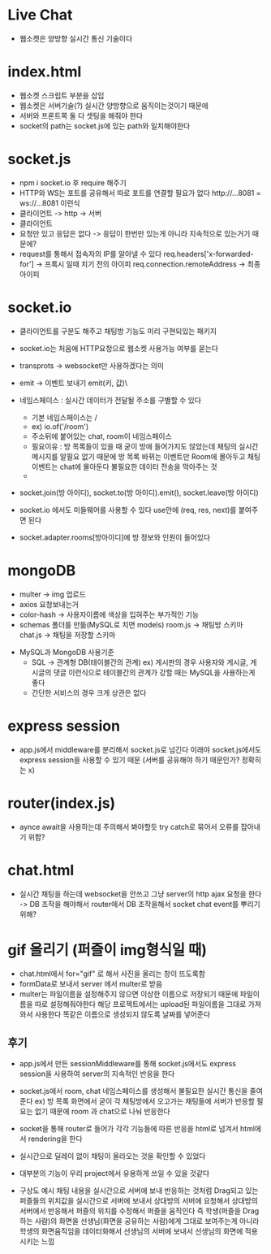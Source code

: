# Live Chat
* 웹소켓은 양방향 실시간 통신 기술이다

# index.html
- 웹소켓 스크립트 부분을 삽입
- 웹소켓은 서버기술(?) 실시간 양방향으로 움직이는것이기 때문에
- 서버와 프론트쪽 둘 다 셋팅을 해줘야 한다
- socket의 path는 socket.js에 있는 path와 일치해야한다

# socket.js
- npm i socket.io 후 require 해주기
- HTTP와 WS는 포트를 공유해서 따로 포트를 연결할 필요가 없다
	http://...8081 = ws://...8081 이런식
- 클라이언트 -> http -> 서버
- 클라이언트 
- 요청만 있고 응답은 없다 -> 응답이 한번만 있는게 아니라 지속적으로 있는거기 때문에?
- request를 통해서 접속자의 IP를 알아낼 수 있다
	req.headers['x-forwarded-for'] -> 프록시 일때
	치기 전의 아이피
	req.connection.remoteAddress -> 최종 아이피

# socket.io
- 클라이언트를 구분도 해주고 채팅방 기능도 미리 구현되있는 패키지
- socket.io는 처음에 HTTP요청으로 웹소켓 사용가능 여부를 묻는다
- transprots -> websocket만 사용하겠다는 의미
- emit -> 이벤트 보내기 emit(키, 값)\
- 네임스페이스 : 실시간 데이터가 전달될 주소를 구별할 수 있다
	- 기본 네임스페이스는 /
	- ex) io.of('/room')
	- 주소뒤에 붙어있는 chat, room이 네임스페이스
	- 필요이유 : 방 목록들이 있을 때 굳이 방에 들어가지도 않았는데
				채팅의 실시간 메시지를 알필요 없기 때문에
				방 목록 바뀌는 이벤트만 Room에 몰아두고
				채팅 이벤트는 chat에 몰아둔다
				불필요한 데이터 전송을 막아주는 것
	- 
- socket.join(방 아이디), socket.to(방 아이디).emit(), socket.leave(방 아이디)

- socket.io 에서도 미들웨어를 사용할 수 있다
	use안에 (req, res, next)를 붙여주면 된다
- socket.adapter.rooms[방아이디]에 방 정보와 인원이 들어있다


#  mongoDB
- multer -> img 업로드
- axios 요청보내는거
- color-hash -> 사용자이름에 색상을 입혀주는 부가적인 기능
- schemas 폴더를 만듦(MySQL로 치면 models) 
	room.js -> 채팅방 스키마
	chat.js -> 채팅을 저장할 스키마
* MySQL과 MongoDB 사용기준
	- SQL -> 관계형 DB(테이블간의 관계)
		ex) 게시판의 경우 사용자와 게시글, 게시글의 댓글 이런식으로
		테이블간의 관계가 강할 때는 MySQL을 사용하는게 좋다
	- 간단한 서비스의 경우 크게 상관은 없다

# express session
- app.js에서 middleware를 분리해서 socket.js로 넘긴다
	이래야 socket.js에서도 express session을 사용할 수 있기 때문
	(서버를 공유해야 하기 때문인가? 정확히는 x)

# router(index.js)
- aynce await을 사용하는데 주의해서 봐야할듯
	try catch로 묶어서 오류를 잡아내기 위함?

# chat.html
- 실시간 채팅을 하는데 websocket을 안쓰고 그냥 server의 http ajax 요청을 한다
	-> DB 조작을 해야해서 router에서 DB 조작을해서 socket chat event를 뿌리기 위해?

# gif 올리기 (퍼즐이 img형식일 때)
- chat.html에서 for="gif" 로 해서 사진을 올리는 창이 뜨도록함
- formData로 보내서 server 에서 multer로 받음
- multer는 파일이름을 설정해주지 않으면 이상한 이름으로 저장되기 때문에
	파일이름을 따로 설정해줘야한다
	해당 프로젝트에서는 upload된 파일이름을 그대로 가져와서 사용한다
	똑같은 이름으로 생성되지 않도록 날짜를 넣어준다

## 후기
- app.js에서 만든 sessionMiddleware를 통해 socket.js에서도 express session을
사용하여 server의 지속적인 반응을 한다
- socket.js에서 room, chat 네임스페이스를 생성해서 불필요한 실시간 통신을 줄여준다
ex) 방 목록 화면에서 굳이 각 채팅방에서 오고가는 채팅들에 서버가 반응할 필요는
없기 때문에 room 과 chat으로 나눠 반응한다
- socket을 통해 router로 들어가 각각 기능들에 따른 반응을 html로 넘겨서
html에서 rendering을 한다

- 실시간으로 딜레이 없이 채팅이 올라오는 것을 확인할 수 있었다
- 대부분의 기능이 우리 project에서 유용하게 쓰일 수 있을 것같다
- 구상도 예시
	채팅 내용을 실시간으로 서버에 보내 반응하는 것처럼
	Drag되고 있는 퍼즐들의 위치값을 실시간으로 서버에 보내서
	상대방의 서버에 요청해서 상대방의 서버에서 반응해서
	퍼즐의 위치를 수정해서 퍼즐을 움직인다
	즉 학생(퍼즐을 Drag하는 사람)의 화면을 
	선생님(화면을 공유하는 사람)에게 그대로 보여주는게 아니라
	학생의 화면움직임을 데이터화해서 선생님의 서버에 보내서
	선생님의 화면에 적용시키는 느낌









